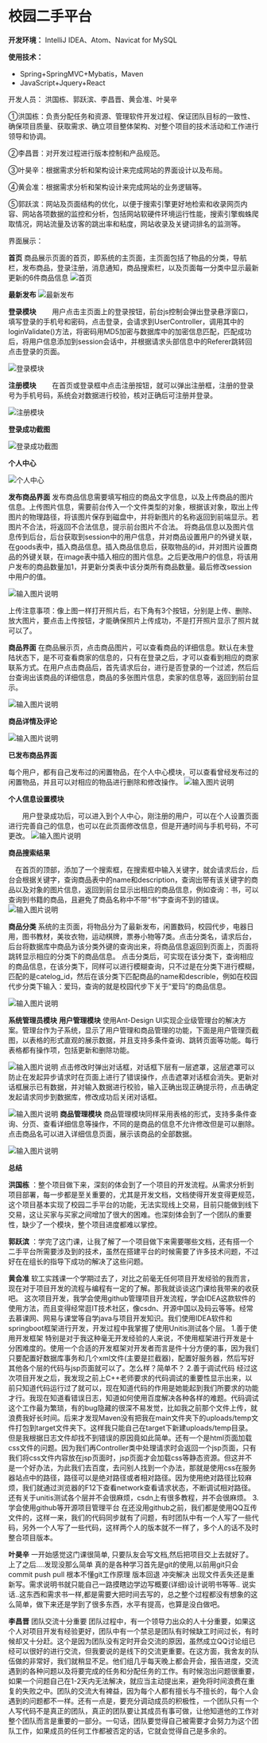# 校园二手平台


**开发环境：** IntelliJ IDEA、Atom、Navicat for MySQL

**使用技术：**

 -  Spring+SpringMVC+Mybatis，Maven
 -  JavaScript+Jquery+React

开发人员： 洪国栋、郭跃滨、李昌晋、黄会准、叶昊辛

①洪国栋：负责分配任务和资源、管理软件开发过程、保证团队目标的一致性、确保项目质量、获取需求、确立项目整体架构、对整个项目的技术活动和工作进行领导和协调。

②李昌晋：对开发过程进行版本控制和产品规范。

③叶昊辛：根据需求分析和架构设计来完成网站的界面设计以及布局。

④黄会准：根据需求分析和架构设计来完成网站的业务逻辑等。

⑤郭跃滨：网站及页面结构的优化，以便于搜索引擎更好地检索和收录网页内容、网站各项数据的监控和分析，包括网站软硬件环境运行性能，搜索引擎蜘蛛爬取情况，网站流量及访客的跳出率和粘度，网站收录及关键词排名的监测等。

界面展示：

 **首页** 
商品展示页面的首页，即系统的主页面，主页面包括了物品的分类，导航栏，发布商品，登录注册，消息通知，商品搜索栏，以及页面每一分类中显示最新更新的6件商品信息
![首页](https://gitee.com/uploads/images/2018/0701/195803_98d15fbb_1622082.png "QQ图片20180701195738.png")

 **最新发布** 
![最新发布](https://gitee.com/uploads/images/2018/0701/195254_c48d0d19_1622082.png "2)$B6Z{RD{MC]%MEI_W{A2C.png")

 **登录模块** 
　　用户点击主页面上的登录按钮，前台js控制会弹出登录悬浮窗口，填写登录的手机号和密码，点击登录，会请求到UserController，调用其中的loginValidate()方法，将密码用MD5加密与数据库中的加密信息匹配，匹配成功后，将用户信息添加到session会话中，并根据请求头部信息中的Referer跳转回点击登录的页面。 

![登录模块](https://gitee.com/uploads/images/2018/0701/195631_9a8c8526_1622082.png "X%XL(CAE6(JA`JO_J0@10D8.png")

 **注册模块** 
　　在首页或登录框中点击注册按钮，就可以弹出注册框，注册的登录号为手机号码，系统会对数据进行校验，核对正确后可注册并登录。 

![注册模块](https://gitee.com/uploads/images/2018/0701/195718_2f6bfa77_1622082.png "8D5)4[XUTZK}6SF_WBK7_W4.png")

 **登录成功截图** 

![登录成功截图](https://gitee.com/uploads/images/2018/0701/195910_67ac98ff_1622082.png "在这里输入图片标题")

 **个人中心** 

![个人中心](https://gitee.com/uploads/images/2018/0701/195957_c5668a05_1622082.png "在这里输入图片标题")

 **发布商品界面** 
    发布商品信息需要填写相应的商品文字信息，以及上传商品的图片信息。上传图片信息，需要前台传入一个文件类型的对象，根据该对象，取出上传图片的物理路径，将该图片保存到磁盘中，并将新图片的名称返回到前端显示。若图片不合法，将返回不合法信息，提示前台图片不合法。
    将商品信息以及图片信息传到后台，后台获取到session中的用户信息，并对商品设置用户的外键关联，在goods表中，插入商品信息。插入商品信息后，获取物品的id，并对图片设置商品的外键关联，在image表中插入相应的图片信息。之后更改用户的信息，将该用户发布的商品数量加1，并更新分类表中该分类所有商品数量。最后修改session中用户的值。

![输入图片说明](https://gitee.com/uploads/images/2018/0701/200026_218ad08d_1622082.png "在这里输入图片标题")

上传注意事项：像上图一样打开照片后，右下角有3个按钮，分别是上传、删除、放大图片，要点击上传按钮，才能确保照片上传成功，不是打开照片显示了照片就可以了。


 **商品界面** 
在商品展示页，点击商品图片，可以查看商品的详细信息。默认在未登陆状态下，是不可查看商家的信息的，只有在登录之后，才可以查看到相应的商家联系方式。在用户点击商品后，首先请求后台，进行是否登录的一个过滤，然后后台查询出该商品的详细信息，商品的多张图片信息，卖家的信息等，返回到前台显示。 

![输入图片说明](https://gitee.com/uploads/images/2018/0701/200343_fbc4af2e_1622082.png "在这里输入图片标题")

 **商品详情及评论** 

![输入图片说明](https://gitee.com/uploads/images/2018/0701/200413_8f1eac52_1622082.png "在这里输入图片标题")

 **已发布商品界面** 

每个用户，都有自己发布过的闲置物品，在个人中心模块，可以查看曾经发布过的闲置物品，并且可以对相应的物品进行删除和修改操作。
![输入图片说明](https://gitee.com/uploads/images/2018/0701/200518_a922b1e1_1622082.png "在这里输入图片标题")

 **个人信息设置模块** 

　　用户登录成功后，可以进入到个人中心，刚注册的用户，可以在个人设置页面进行完善自己的信息，也可以在此页面修改信息，但是开通时间与手机号码，不可更改。 
![输入图片说明](https://gitee.com/uploads/images/2018/0701/200552_f6c99552_1622082.png "在这里输入图片标题")

 **商品搜索结果** 

　在首页的顶部，添加了一个搜索框，在搜索框中输入关键字，就会请求后台，后台会根据关键字，查询商品表中的name和description，查询出带有该关键字的商品以及对象的图片信息，返回到前台显示出相应的商品信息，例如查询：书，可以查询到书籍的商品，且避免了商品名称中不带“书”字查询不到的错误。 
![输入图片说明](https://gitee.com/uploads/images/2018/0701/200723_445a0e65_1622082.png "在这里输入图片标题")

 **商品分类** 
    系统的主页面，将物品分为了最新发布，闲置数码，校园代步，电器日用，图书教材，美妆衣物，运动棋牌，票券小物等7类。点击分类名，请求后台，后台将数据库中商品为该分类外键的查询出来，将商品信息返回到页面上，页面将跳转显示相应的分类下的商品信息。 
    点击分类后，可实现在该分类下，查询相应的商品信息，在该分类下，同样可以进行模糊查询，只不过是在分类下进行模糊，匹配的是catelog_id，然后在该分类下匹配商品的name和describle，例如在校园代步分类下输入：爱玛，查询的就是校园代步下关于“爱玛”的商品信息。
 
![输入图片说明](https://gitee.com/uploads/images/2018/0701/200753_92de7630_1622082.png "在这里输入图片标题")

 **系统管理员模块** 
 **用户管理模块** 
    使用Ant-Design UI实现企业级管理台的解决方案。管理台作为子系统，显示了用户管理和商品管理的功能，下面是用户管理页截图，以表格的形式直观的展示数据，并且支持多条件查询、跳转页面等功能。每行表格都有操作项，包括更新和删除功能。

![输入图片说明](https://gitee.com/uploads/images/2018/0701/201812_f36e5d87_1622082.jpeg "在这里输入图片标题")
    点击修改时弹出对话框，对话框下层有一层遮罩，这层遮罩可以防止在发起异步请求时在页面上进行了错误操作，点击遮罩对话框会消失。更新对话框展示已有数据，并对输入数据进行校验，输入正确出现正确提示符，点击确定发起请求同步到数据库，修改成功后关闭对话框。 

![输入图片说明](https://gitee.com/uploads/images/2018/0701/201906_427daa53_1622082.jpeg "在这里输入图片标题")
 **商品管理模块** 
    商品管理模块同样采用表格的形式，支持多条件查询、分页、查看详细信息等操作，不同的是商品的信息不允许修改但是可以删除。点击商品名可以进入详细信息页面，展示该商品的全部数据。 

![输入图片说明](https://gitee.com/uploads/images/2018/0701/201922_7e7a68a6_1622082.jpeg "在这里输入图片标题")

 **总结** 

 **洪国栋** ：整个项目做下来，深刻的体会到了一个项目的开发流程。从需求分析到项目部署，每一步都是至关重要的，尤其是开发文档，文档使得开发变得更规范，这个项目基本实现了校园二手平台的功能，无法实现线上交易，目前只能做到线下交易，这让买家与买家之间增加了很大的困难。也深刻体会到了一个团队的重要性，缺少了一个模块，整个项目进度都难以掌控。

 **郭跃滨** ：学完了这门课，让我了解了一个项目做下来需要哪些文档，还有搭一个二手平台所需要涉及到的技术，虽然在搭建平台的时候需要了许多技术问题，不过好在在组长的指导下成功的解决了这些问题。

 **黄会准** 
软工实践课一个学期过去了，对比之前毫无任何项目开发经验的我而言，现在对于项目开发的流程与编程有一定的了解。那我就谈谈这门课给我带来的收获吧。
这次项目开发，我学会使用github管理项目开发流程，学会IDEA这款软件的使用方法，而且变得经常逛IT技术社区，像csdn、开源中国以及码云等等。经常去慕课网、网易与课堂等自学java与项目开发知识。我们使用IDEA软件和springboot框架进行开发，开发过程中我掌握了使用Unitis测试各个层。
1.善于使用开发框架
特别是对于我这种毫无开发经验的人来说，不使用框架进行开发是十分困难度的。使用一个合适的开发框架对开发者而言是件十分方便的事，因为我们只要配置好数据库事务和几个xml文件(主要是拦截器)，配置好服务器，然后写好其他各个层的代码与jsp页面就可以了。怎么样？简单不？
2.善于调试代码
经过这次项目开发之后，我发现之前上C++老师要求的代码调试的重要性显示出来，以前只知道代码运行过了就可以，现在知道代码的作用是她能起到我们所要求的功能才行。我现在知道看错误日志，知道如何使用百度解决各种各样的难题。代码调试这个工作最为繁琐，有的bug隐藏的很深不易发觉，比如我之前那个文件上传，就浪费我好长时间。后来才发现Maven没有把我在main文件夹下的uploads/temp文件打包到target文件夹下。这样我只能自己在target下新建uploads/temp目录。但是我根据日志文件却找不到错误的原因竟如此简单。还有一个是html页面加载css文件的问题。因为我们再Controller类中处理请求时会返回一个jsp页面，只有我们将css文件内容放在jsp页面时，jsp页面才会加载css等静态资源。但这并不是一个好办法，为此我们去百度，去问别人找到一个办法，那就是使用css在服务器站点中的路径，路径可以是绝对路径或者相对路径。因为使用绝对路径比较麻烦，我们就通过浏览器的F12下查看network查看请求状态，不断调试相对路径。还有关于unitis测试各个层并不会很麻烦，csdn上有很多教程，并不会很麻烦。
3.学会使用github等开源项目管理平台
在还没用github之前，我们都是使用QQ互传文件的，这样一来，我们的代码同步就有了问题，有时团队中有一个人写了一些代码，另外一个人写了一些代码，这样两个人的版本就不一样了，多个人的话不及时整合项目版本。

 **叶昊辛** 
一开始感觉这门课很简单, 只要队友会写文档,然后把项目交上去就好了。上了之后….发现没那么简单 真的是各种学习首先是git的使用,以前用git只会commit push pull 根本不懂git工作原理 版本回退 冲突解决 出现文件丢失还是重新写。需求说明书就只能自己一路摸瞎边学边写概要(详细)设计说明书等等.. 说实话..这东西和需求书一样,都是需要大把时间去写的，总之整个过程都没有想象的这么简单，做下来还是学到了很多东西，水平有提高，也算是没白做吧。

 **李昌晋** 
团队交流十分重要
团队过程中，有一个领导力出众的人十分重要，如果这个人对项目开发有经验更好，团队中有一个禁忌是团队有时候缺工时间过长，有时候却又十分赶。这个是因为团队没有定时开会交流的原因，虽然成立QQ讨论组已经可以很好的进行交流，但我要说的是线下的交流更重要。在这方面，我舍友的队伍做的非常好，我们就稍显不足。他们组几乎每天晚上都会开会，报告进度，交流遇到的各种问题以及将要完成的任务和分配任务的工作。有时候泡出问题很重要，如果一个问题自己在1-2天内无法解决，就应当主动提出来，避免将时间浪费在重复的失败之中。团队的交流大有裨益，因为每个人都有擅长与不擅长的，每个人会遇到的问题都不一样。还有一点是，要充分调动成员的积极性，一个团队只有一个人写代码不是真正的团队，真正的团队要让其成员有事可做，让他知道他的工作对整个团队而言是重要的一部分。一句话，团队要觉得自己被需要才会努力为这个团队工作，如果成员的任何工作都被否定的话，它就会觉得自己是多余的。